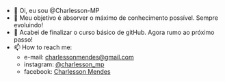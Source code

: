 - 👋 Oi, eu sou @Charlesson-MP
- 👀 Meu objetivo é absorver o máximo de conhecimento possível. Sempre evoluindo!
- 🌱 Acabei de finalizar o curso básico de gitHub. Agora rumo ao próximo passo!
- 📫 How to reach me: 
   - e-mail: charlessonmendes@gmail.com
   - instagram: [@charlesson_mp](https://www.instagram.com/charlesson_mp/)
   - facebook: [Charlesson Mendes](https://www.facebook.com/charlesson.mendes.9)

<!---
Charlesson-MP/Charlesson-MP is a ✨ special ✨ repository because its `README.md` (this file) appears on your GitHub profile.
You can click the Preview link to take a look at your changes.
--->
